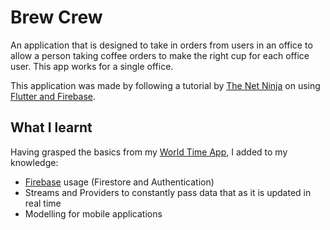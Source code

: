 # Brew Crew
An application that is designed to take in orders from users in an office to allow a person taking coffee orders to make the right cup for each office user. This app works for a single office.

This application was made by following a tutorial by [The Net Ninja](https://www.youtube.com/c/TheNetNinja) on using [Flutter and Firebase](https://www.youtube.com/playlist?list=PL4cUxeGkcC9j--TKIdkb3ISfRbJeJYQwC).
## What I learnt
Having grasped the basics from my [World Time App](https://github.com/chirambaht/Flutter-Example-World-Time-App), I added to my knowledge:
- [Firebase](https://firebase.google.com/) usage (Firestore and Authentication)
- Streams and Providers to constantly pass data that as it is updated in real time
- Modelling for mobile applications
